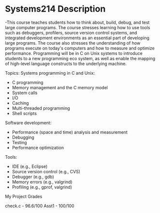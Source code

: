 # Systems214 Description

-This course teaches students how to think about, build, debug, and test large computer programs. The course stresses learning how to use tools such as debuggers, profilers, source version control systems, and integrated development environments as an essential part of developing large programs. The course also stresses the understanding of how programs execute on today's computers and how to measure and optimize performance. Programming will be in C on Unix systems to introduce students to a new programming eco system, as well as enable the mapping of high-level language constructs to the underlying machine.

Topics: 
Systems programming in C and Unix:
- C programming
- Memory management and the C memory model
- System calls
- I/O
- Caching
- Multi-threaded programming
- Shell scripts
 
Software development:
- Performance (space and time) analysis and measurement
- Debugging
- Testing
- Performance optimization
 
Tools: 
- IDE (e.g., Eclipse)
- Source version control (e.g., CVS)
- Debugger (e.g., gdb)
- Memory errors (e.g., valgrind)
- Profiling (e.g., gprof, valgrind)

My Project Grades

check.c - 96.6/100
Asst1   - 100/100
